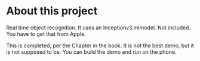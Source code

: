 # About this project

Real time object recognition. It uses an Inceptionv3.mlmodel. Not included. You have to get that from Apple.

This is completed, per the Chapter in the book. It is not the best demo, but it is not supposed to be. You can build the demo and run on the phone.
